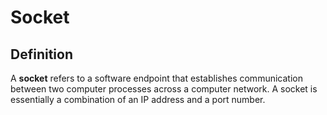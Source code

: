 # Socket

## Definition
A **socket** refers to a software endpoint
that establishes communication between two computer processes across a computer network.
A socket is essentially a combination of an IP address and a port number.